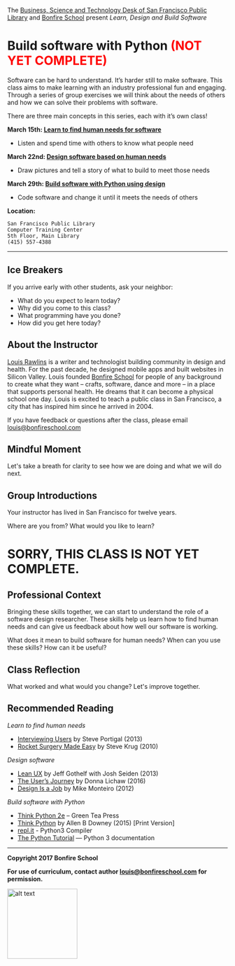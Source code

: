 The [Business, Science and Technology Desk of San Francisco Public Library](http://sfpl.org/index.php?pg=0200001701) and [Bonfire School](http://bonfireschool.com/) present*Learn, Design and Build Software*Build software with Python <span style="color:red">(NOT YET COMPLETE)</span>============================================================================Software can be hard to understand. It’s harder still to make software. This class aims to make learning with an industry professional fun and engaging. Through a series of group exercises we will think about the needs of others and how we can solve their problems with software.There are three main concepts in this series, each with it’s own class!**March 15th: [Learn to find human needs for software](2017-03-sfpl-learn.md)*** Listen and spend time with others to know what people need**March 22nd: [Design software based on human needs](2017-03-sfpl-design.md)*** Draw pictures and tell a story of what to build to meet those needs**March 29th: [Build software with Python using design](2017-03-sfpl-build.md)*** Code software and change it until it meets the needs of others	**Location:**	San Francisco Public Library	Computer Training Center	5th Floor, Main Library	(415) 557-4388* * *Ice Breakers------------If you arrive early with other students, ask your neighbor:- What do you expect to learn today?- Why did you come to this class?- What programming have you done?- How did you get here today?About the Instructor--------------------[Louis Rawlins](http://louisrawlins.com/) is a writer and technologist building community in design and health. For the past decade, he designed mobile apps and built websites in Silicon Valley. Louis founded [Bonfire School](http://bonfireschool.com/) for people of any background to create what they want &ndash; crafts, software, dance and more &ndash; in a place that supports personal health. He dreams that it can become a physical school one day. Louis is excited to teach a public class in San Francisco, a city that has inspired him since he arrived in 2004.If you have feedback or questions after the class, please email [louis@bonfireschool.com](mailto:"louis@bonfireschool.com")Mindful Moment--------------Let's take a breath for clarity to see how we are doing and what we will do next.Group Introductions-------------------Your instructor has lived in San Francisco for twelve years.Where are you from? What would you like to learn?# SORRY, THIS CLASS IS NOT YET COMPLETE.Professional Context--------------------Bringing these skills together, we can start to understand the role of a software design researcher. These skills help us learn how to find human needs and can give us feedback about how well our software is working.What does it mean to build software for human needs? When can you use these skills? How can it be useful?Class Reflection----------------What worked and what would you change? Let's improve together.Recommended Reading-------------------*Learn to find human needs*- [Interviewing Users](http://www.portigal.com/Books/interviewing-users/) by Steve Portigal (2013)- [Rocket Surgery Made Easy](http://www.sensible.com/rsme.html) by Steve Krug (2010)*Design software*- [Lean UX](http://www.jeffgothelf.com/lean-ux-book/) by Jeff Gothelf with Josh Seiden (2013)- [The User’s Journey](http://www.donnalichaw.com/the-users-journey/) by Donna Lichaw (2016)- [Design Is a Job](https://abookapart.com/products/design-is-a-job) by Mike Monteiro (2012)*Build software with Python*- [Think Python 2e](http://greenteapress.com/wp/think-python-2e/) – Green Tea Press- [Think Python](http://shop.oreilly.com/product/0636920025696.do) by Allen B Downey (2015) [Print Version]- [repl.it](https://repl.it/languages/python3) - Python3 Compiler- [The Python Tutorial](https://docs.python.org/3/tutorial/) — Python 3 documentation---**Copyright 2017 Bonfire School****For use of curriculum, contact author [louis@bonfireschool.com](mailto:"louis@bonfireschool.com") for permission.**<img src="https://bonfireschool.github.io/classes/images/bonfireschool-logotype.svg" alt="alt text" width="160px" style="vertical-align:middle">